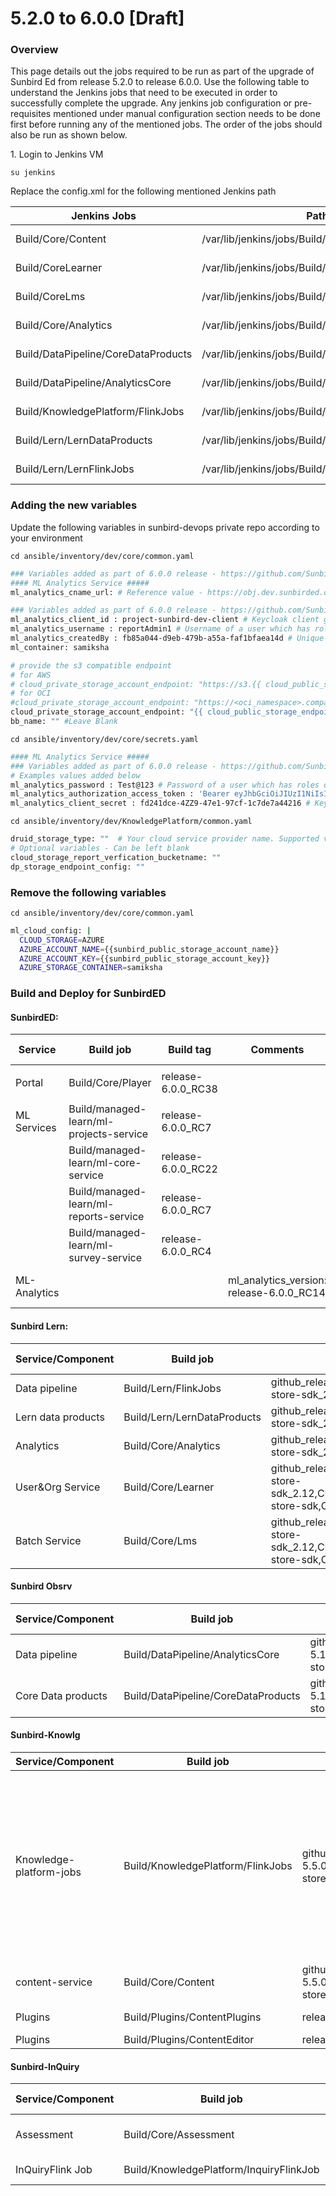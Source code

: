 # 5.2.0 to 6.0.0 \[Draft]

###

### Overview <a href="#user-content-overview" id="user-content-overview"></a>

This page details out the jobs required to be run as part of the upgrade of Sunbird Ed from release 5.2.0 to release 6.0.0. Use the following table to understand the Jenkins jobs that need to be executed in order to successfully complete the upgrade. Any jenkins job configuration or pre-requisites mentioned under manual configuration section needs to be done first before running any of the mentioned jobs. The order of the jobs should also be run as shown below.

1\. Login to Jenkins VM

```su jenkins```


Replace the config.xml for the following mentioned Jenkins path

| Jenkins Jobs  | Path of Jenkins Server  | Update Jenkins job URL  |
|---|---|---|
| Build/Core/Content  | /var/lib/jenkins/jobs/Build/jobs/Core/jobs/Content  |  https://raw.githubusercontent.com/project-sunbird/sunbird-devops/release-6.0.0/deploy/jenkins/jobs/Build/jobs/Core/jobs/Content/config.xml |
| Build/CoreLearner  | /var/lib/jenkins/jobs/Build/jobs/Core/jobs/Learner  |  https://raw.githubusercontent.com/project-sunbird/sunbird-devops/blob/release-6.0.0/deploy/jenkins/jobs/Build/jobs/Core/jobs/Learner/config.xml |
|Build/CoreLms   | /var/lib/jenkins/jobs/Build/jobs/Core/jobs/Lms  | https://raw.githubusercontent.com/project-sunbird/sunbird-devops/blob/release-6.0.0/deploy/jenkins/jobs/Build/jobs/Core/jobs/Lms/config.xml  |
| Build/Core/Analytics  | /var/lib/jenkins/jobs/Build/jobs/Core/jobs/Analytics  |  https://raw.githubusercontent.com/project-sunbird/sunbird-devops/blob/release-6.0.0/deploy/jenkins/jobs/Build/jobs/Core/jobs/Analytics/config.xml |
|  Build/DataPipeline/CoreDataProducts | /var/lib/jenkins/jobs/Build/jobs/DataPipeline/jobs/CoreDataProducts  |  https://raw.githubusercontent.com/project-sunbird/sunbird-devops/blob/release-6.0.0/deploy/jenkins/jobs/Build/jobs/DataPipeline/jobs/CoreDataProducts/config.xml |
| Build/DataPipeline/AnalyticsCore  |  /var/lib/jenkins/jobs/Build/jobs/DataPipeline/jobs/AnalyticsCore | https://raw.githubusercontent.com/project-sunbird/sunbird-devops/blob/release-6.0.0/deploy/jenkins/jobs/Build/jobs/DataPipeline/jobs/AnalyticsCore/config.xml  |
| Build/KnowledgePlatform/FlinkJobs  | /var/lib/jenkins/jobs/Build/jobs/KnowledgePlatform/jobs/FlinkJobs  |  https://raw.githubusercontent.com/project-sunbird/sunbird-devops/blob/release-6.0.0/deploy/jenkins/jobs/Build/jobs/KnowledgePlatform/jobs/FlinkJobs/config.xml |
| Build/Lern/LernDataProducts  |  /var/lib/jenkins/jobs/Build/jobs/Lern/jobs/LernDataProducts |  https://raw.githubusercontent.com/project-sunbird/sunbird-devops/blob/release-6.0.0/deploy/jenkins/jobs/Build/jobs/Lern/jobs/LernDataProducts/config.xml |
| Build/Lern/LernFlinkJobs  | /var/lib/jenkins/jobs/Build/jobs/Lern/jobs/LernFlinkJobs  |  https://raw.githubusercontent.com/project-sunbird/sunbird-devops/blob/release-6.0.0/deploy/jenkins/jobs/Build/jobs/Lern/jobs/LernFlinkJobs/config.xml |

### Adding the new variables
Update the  following variables in sunbird-devops private repo according to your environment

```cd ansible/inventory/dev/core/common.yaml```

```bash
### Variables added as part of 6.0.0 release - https://github.com/Sunbird-Ed/ml-analytics-service/tree/release-6.0.0/release-notes/6.0.0.md
#### ML Analytics Service #####
ml_analytics_cname_url: # Reference value - https://obj.dev.sunbirded.org/samiksha/

### Variables added as part of 6.0.0 release - https://github.com/Sunbird-Ed/ml-analytics-service/tree/release-6.0.0/release-notes/6.0.0.md
ml_analytics_client_id : project-sunbird-dev-client # Keycloak client group
ml_analytics_username : reportAdmin1 # Username of a user which has roles of "PROGRAM_MANAGER", "PROGRAM_DESIGNER", "REPORT_ADMIN", "REPORT_VIEWER"
ml_analytics_createdBy : fb85a044-d9eb-479b-a55a-faf1bfaea14d # Unique system generated user UUID which is the same user as above
ml_container: samiksha

# provide the s3 compatible endpoint
# for AWS
# cloud_private_storage_account_endpoint: "https://s3.{{ cloud_public_storage_region }}.amazonaws.com"
# for OCI
#cloud_private_storage_account_endpoint: "https://<oci_namespace>.compat.objectstorage.{{cloud_public_storage_region}}.oraclecloud.com"
cloud_private_storage_account_endpoint: "{{ cloud_public_storage_endpoint }}" # Leave Blank for Azure
bb_name: "" #Leave Blank
```
```cd ansible/inventory/dev/core/secrets.yaml```

```bash
#### ML Analytics Service #####
### Variables added as part of 6.0.0 release - https://github.com/Sunbird-Ed/ml-analytics-service/tree/release-6.0.0/release-notes/6.0.0.md
# Examples values added below
ml_analytics_password : Test@123 # Password of a user which has roles of "PROGRAM_MANAGER", "PROGRAM_DESIGNER", "REPORT_ADMIN", "REPORT_VIEWER"
ml_analytics_authorization_access_token : 'Bearer eyJhbGciOiJIUzI1NiIsInR5cCI6IkpXVCJ9.eyJpc3MiOiJkOTY3NzRjYzXXXXXXXXXXXXXQ4Y2RiOWQ2Mzg0OSJ9.n4hXxKxl_698yeZPSWhXeGvMOb4esfgPadIZe8jZ0Z4' # Bearer auth token which has access to APIs as defined in the https://github.com/Sunbird-Ed/ml-analytics-service/tree/release-6.0.0/release-notes/6.0.0.md
ml_analytics_client_secret : fd241dce-4ZZ9-47e1-97cf-1c7de7a44216 # Keycloak client secret for creating tokens, mapped to client id supplied to variable ml_analytics_client_id
```

```cd ansible/inventory/dev/KnowledgePlatform/common.yaml```

```bash
druid_storage_type: ""  # Your cloud service provider name. Supported values are aws, azure, gcloud
# Optional variables - Can be left blank
cloud_storage_report_verfication_bucketname: ""
dp_storage_endpoint_config: ""
```
### Remove the following variables

```cd ansible/inventory/dev/core/common.yaml```


```bash
ml_cloud_config: |
  CLOUD_STORAGE=AZURE
  AZURE_ACCOUNT_NAME={{sunbird_public_storage_account_name}}
  AZURE_ACCOUNT_KEY={{sunbird_public_storage_account_key}}
  AZURE_STORAGE_CONTAINER=samiksha
```

###

### **Build and Deploy for SunbirdED**

####

#### **SunbirdED:**

| Service      | Build job                               | Build tag           | Comments                                    | Deploy Job                                | Deploy tag    |
| ------------ | --------------------------------------- | ------------------- | ------------------------------------------- | ----------------------------------------- | ------------- |
| Portal       | <p>Build/Core/Player<br></p>            | release-6.0.0\_RC38 |                                             | Deploy/Kubernetes/Player                  | release-6.0.0 |
| ML Services  | Build/managed-learn/ml-projects-service | release-6.0.0\_RC7  |                                             | Deploy/managed-learn/ml-projects-service  | release-6.0.0 |
|              | Build/managed-learn/ml-core-service     | release-6.0.0\_RC22 |                                             | Deploy/managed-learn/ml-core-service      | release-6.0.0 |
|              | Build/managed-learn/ml-reports-service  | release-6.0.0\_RC7  |                                             | Deploy/managed-learn/ml-reports-service   | release-6.0.0 |
|              | Build/managed-learn/ml-survey-service   | release-6.0.0\_RC4  |                                             | Deploy/managed-learn/ml-survey-service    | release-6.0.0 |
| ML-Analytics |                                         |                     | ml\_analytics\_version: release-6.0.0\_RC14 | Deploy/managed-learn/ml-analytics-service | release-5.2.0 |

####

#### Sunbird Lern:

| Service/Component | Build job | Build tag | Deploy Job | Deploy tag | Comments |
| --- | --- | --- | --- | --- | --- |
| Data pipeline | Build/Lern/FlinkJobs | github\_release\_tag:release-5.3.1\_RC1,CLOUD\_STORE\_GROUP\_ID:org.sunbird,CLOUD\_STORE\_ARTIFACT\_ID:cloud-store-sdk\_2.12,CLOUD\_STORE\_VERSION:1.4.6 | Deploy/Lern/FlinkJobs | release-5.3.0_RC5 |     |
| Lern data products | Build/Lern/LernDataProducts | github\_release\_tag:release-5.3.1\_RC1,CLOUD\_STORE\_GROUP\_ID:org.sunbird,CLOUD\_STORE\_ARTIFACT\_ID:cloud-store-sdk\_2.12,CLOUD\_STORE\_VERSION:1.4.6 | Deploy/Lern/LernDataProducts | release-5.1.0_RC1 |     |
| Analytics | Build/Core/Analytics | github\_release\_tag:release-5.1.2\_RC1,CLOUD\_STORE\_GROUP\_ID:org.sunbird,CLOUD\_STORE\_ARTIFACT\_ID:cloud-store-sdk\_2.12,CLOUD\_STORE\_VERSION:1.4.0 | Deploy/Kubernetes/Analytics | release-5.2.0-lern |     |
| User&Org Service | Build/Core/Learner | github\_release\_tag:release-5.3.1\_RC1,CLOUD\_STORE\_GROUP\_ID:org.sunbird,CLOUD\_STORE\_ARTIFACT\_ID:cloud-store-sdk\_2.12,CLOUD\_STORE\_VERSION:1.4.0CLOUD\_STORE\_GROUP\_ID:org.sunbird,CLOUD\_STORE\_ARTIFACT\_ID:cloud-store-sdk,CLOUD\_STORE\_VERSION:1.4.6 | Deploy/Kubernetes/Learner | release-5.3.0-lern |     |
| Batch Service | Build/Core/Lms | github\_release\_tag:release-5.3.2\_RC1,,CLOUD\_STORE\_GROUP\_ID:org.sunbird,CLOUD\_STORE\_ARTIFACT\_ID:cloud-store-sdk\_2.12,CLOUD\_STORE\_VERSION:1.4.0CLOUD\_STORE\_GROUP\_ID:org.sunbird,CLOUD\_STORE\_ARTIFACT\_ID:cloud-store-sdk,CLOUD\_STORE\_VERSION:1.4.6 | Deploy/Kubernetes/Lms | release-5.3.0-lern |     |


#### Sunbird Obsrv

| Service/Component | Build job | Build tag | Deploy Job | Deploy tag | Comments |
| --- | --- | --- | --- | --- | --- |
| Data pipeline | Build/DataPipeline/AnalyticsCore | github\_release\_tag:release-5.1.2\_RC1,CLOUD\_STORE\_GROUP\_ID:org.sunbird,CLOUD\_STORE\_ARTIFACT\_ID:cloud-store-sdk\_2.12,CLOUD\_STORE\_VERSION:1.4.0 | Deploy/DataPipeline/AnalyticsCore | release-5.0.0_RC1 |     |
| Core Data products | Build/DataPipeline/CoreDataProducts | github\_release\_tag:release-5.1.2\_RC1,CLOUD\_STORE\_GROUP\_ID:org.sunbird,CLOUD\_STORE\_ARTIFACT\_ID:cloud-store-sdk\_2.12,CLOUD\_STORE\_VERSION:1.4.0 | Deploy/DataPipeline/CoreDataProducts | release-5.0.0_RC1 |     |



#### **Sunbird-Knowlg**

| Service/Component | Build job | Build tag | Deploy Job | Deploy tag | Comments |
| --- | --- | --- | --- | --- | --- |
| Knowledge-platform-jobs | Build/KnowledgePlatform/FlinkJobs | github\_release\_tag:release-5.5.0\_RC2,CLOUD\_STORE\_GROUP\_ID:org.sunbird,CLOUD\_STORE\_ARTIFACT\_ID:cloud-store-sdk\_2.12,CLOUD\_STORE\_VERSION:1.4.6 | Deploy/KnowledgePlatform/FlinkJobs | release-5.4.1_RC1 | Jobs to be deployed: **1\. asset-enrichment 2.content-publish 3. post-publish-processor 4. qrcode-image-generator 5. video-stream-generator** |
| content-service | Build/Core/Content | github\_release\_tag:release-5.5.0\_RC1,CLOUD\_STORE\_GROUP\_ID:org.sunbird,CLOUD\_STORE\_ARTIFACT\_ID:cloud-store-sdk,CLOUD\_STORE_VERSION:1.4.6 | Deploy/Kubernetes/Content | release-6.0.0 |     |
| Plugins | Build/Plugins/ContentPlugins | release-5.2.1_RC3 | Deploy/Plugins/ContentPlugins | release-6.0.0 |     |
| Plugins | Build/Plugins/ContentEditor | release-5.2.1_RC3 | Deploy/Plugins/ContentEditor | release6.0.0 |     |

#### **Sunbird-InQuiry**

| Service/Component | Build job | Build tag | Deploy Job | Deploy tag | Comments |
| --- | --- | --- | --- | --- | --- |
| Assessment | Build/Core/Assessment | inquiry\_release\_tag:release-5.6.0\_RC1,core\_release\_tag:release-5.2.0\_RC2 | Deploy/Kubernetes/Assessment | release-6.0.0 |     |
| InQuiryFlink Job | Build/KnowledgePlatform/InquiryFlinkJob | release-5.7.0_RC2 | Deploy/KnowledgePlatform/InquiryFlinkJob | release-5.7.0_RC1 |     |

